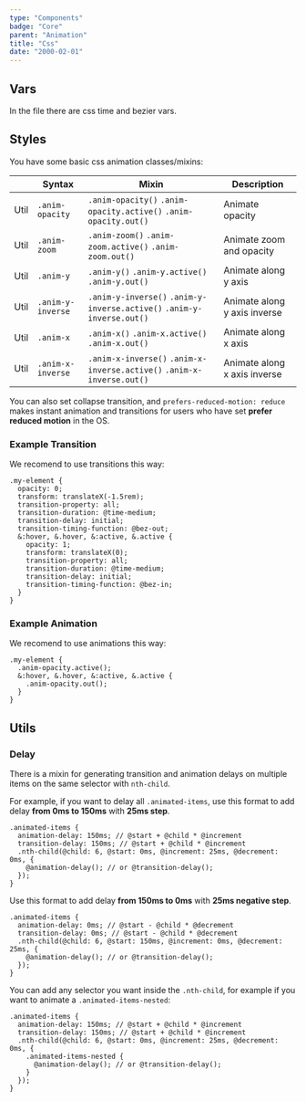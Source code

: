 ```yaml
---
type: "Components"
badge: "Core"
parent: "Animation"
title: "Css"
date: "2000-02-01"
---
```


## Vars

In the file there are css time and bezier vars.

## Styles

You have some basic css animation classes/mixins:

<div class="table--scroll">

|                         | Syntax                                    | Mixin                         | Description                   |
| ----------------------- | ----------------------------------------- | ----------------------------- | ----------------------------- |
| Util                  | `.anim-opacity`   | `.anim-opacity()` `.anim-opacity.active()` `.anim-opacity.out()`                | Animate opacity            |
| Util                  | `.anim-zoom`   | `.anim-zoom()` `.anim-zoom.active()` `.anim-zoom.out()`                | Animate zoom and opacity            |
| Util                  | `.anim-y`   | `.anim-y()` `.anim-y.active()` `.anim-y.out()`                | Animate along y axis            |
| Util                  | `.anim-y-inverse`   | `.anim-y-inverse()` `.anim-y-inverse.active()` `.anim-y-inverse.out()`                | Animate along y axis inverse           |
| Util                  | `.anim-x`   | `.anim-x()` `.anim-x.active()` `.anim-x.out()`                | Animate along x axis            |
| Util                  | `.anim-x-inverse`   | `.anim-x-inverse()` `.anim-x-inverse.active()` `.anim-x-inverse.out()`                | Animate along x axis inverse           |

</div>

You can also set collapse transition, and `prefers-reduced-motion: reduce` makes instant animation and transitions for users who have set **prefer reduced motion** in the OS.

### Example Transition

We recomend to use transitions this way:

```less
.my-element {
  opacity: 0;
  transform: translateX(-1.5rem);
  transition-property: all;
  transition-duration: @time-medium;
  transition-delay: initial;
  transition-timing-function: @bez-out;
  &:hover, &.hover, &:active, &.active {
    opacity: 1;
    transform: translateX(0);
    transition-property: all;
    transition-duration: @time-medium;
    transition-delay: initial;
    transition-timing-function: @bez-in;
  }
}
```

### Example Animation

We recomend to use animations this way:

```less
.my-element {
  .anim-opacity.active();
  &:hover, &.hover, &:active, &.active {
    .anim-opacity.out();
  }
}
```

## Utils

### Delay

There is a mixin for generating transition and animation delays on multiple items on the same selector with `nth-child`.

For example, if you want to delay all `.animated-items`, use this format to add delay **from 0ms to 150ms** with **25ms step**.

```less
.animated-items {
  animation-delay: 150ms; // @start + @child * @increment
  transition-delay: 150ms; // @start + @child * @increment
  .nth-child(@child: 6, @start: 0ms, @increment: 25ms, @decrement: 0ms, {
    @animation-delay(); // or @transition-delay();
  });
}
```

Use this format to add delay **from 150ms to 0ms** with **25ms negative step**.

```less
.animated-items {
  animation-delay: 0ms; // @start - @child * @decrement
  transition-delay: 0ms; // @start - @child * @decrement
  .nth-child(@child: 6, @start: 150ms, @increment: 0ms, @decrement: 25ms, {
    @animation-delay(); // or @transition-delay();
  });
}
```

You can add any selector you want inside the `.nth-child`, for example if you want to animate a `.animated-items-nested`:

```less
.animated-items {
  animation-delay: 150ms; // @start + @child * @increment
  transition-delay: 150ms; // @start + @child * @increment
  .nth-child(@child: 6, @start: 0ms, @increment: 25ms, @decrement: 0ms, {
    .animated-items-nested {
      @animation-delay(); // or @transition-delay();
    }
  });
}
```
